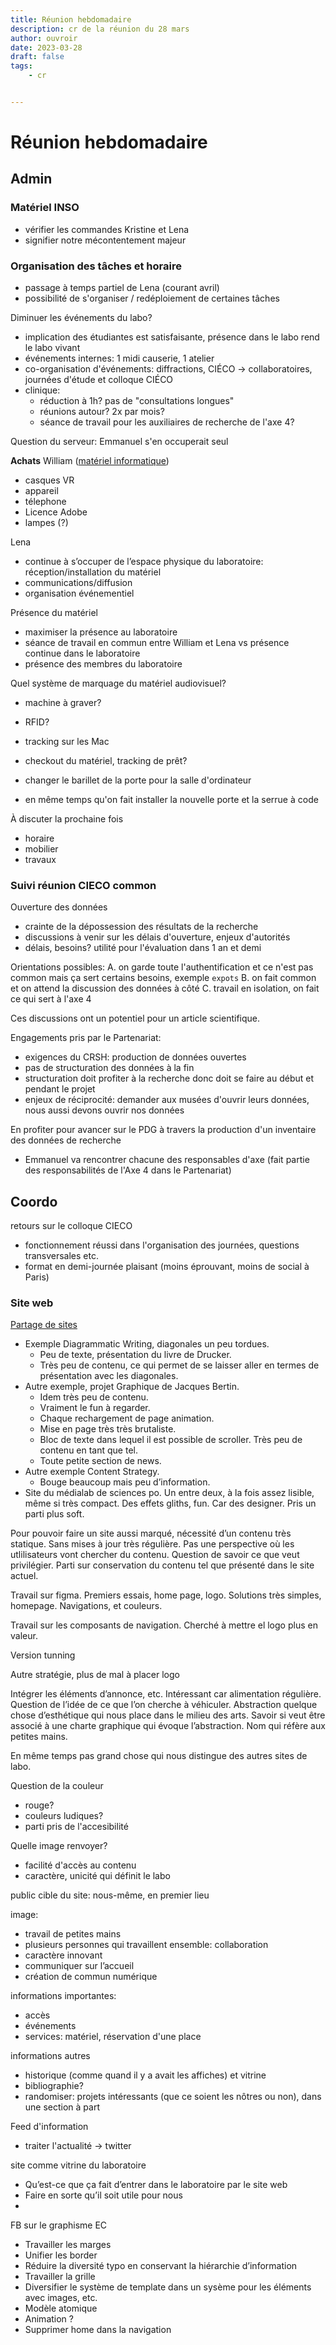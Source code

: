 ```yaml
---
title: Réunion hebdomadaire
description: cr de la réunion du 28 mars
author: ouvroir
date: 2023-03-28
draft: false
tags:
    - cr


---
```


# Réunion hebdomadaire

## Admin
### Matériel INSO
- vérifier les commandes Kristine et Lena
- signifier notre mécontentement majeur

### Organisation des tâches et horaire
- passage à temps partiel de Lena (courant avril)
- possibilité de s'organiser / redéploiement de certaines tâches

Diminuer les événements du labo? 
- implication des étudiantes est satisfaisante, présence dans le labo rend le labo vivant
- événements internes: 1 midi causerie, 1 atelier
- co-organisation d'événements: diffractions, CIÉCO → collaboratoires, journées d'étude et colloque CIÉCO
- clinique: 
    - réduction à 1h? pas de "consultations longues"
    - réunions autour? 2x par mois? 
    - séance de travail pour les auxiliaires de recherche de l'axe 4? 

Question du serveur: Emmanuel s'en occuperait seul

**Achats**
William ([matériel informatique](https://docs.google.com/spreadsheets/d/1N35S7dw5ynTWNE8iaa0gSJIZjK7P65E2BkL7WZJA3Fc/edit#gid=1587568930))
- casques VR
- appareil
- télephone
- Licence Adobe
- lampes (?)

Lena
- continue à s’occuper de l’espace physique du laboratoire: réception/installation du matériel
- communications/diffusion
- organisation événementiel


Présence du matériel
- maximiser la présence au laboratoire
- séance de travail en commun entre William et Lena vs présence continue dans le laboratoire
- présence des membres du laboratoire


Quel système de marquage du matériel audiovisuel? 
- machine à graver? 
- RFID?
- tracking sur les Mac
- checkout du matériel, tracking de prêt?


- changer le barillet de la porte pour la salle d'ordinateur
- en même temps qu'on fait installer la nouvelle porte et la serrue à code

À discuter la prochaine fois
- horaire
- mobilier
- travaux

### Suivi réunion CIECO common
Ouverture des données
- crainte de la dépossession des résultats de la recherche
- discussions à venir sur les délais d'ouverture, enjeux d'autorités
- délais, besoins? utilité pour l'évaluation dans 1 an et demi

Orientations possibles: 
A. on garde toute l'authentification et ce n'est pas common mais ça sert certains besoins, exemple `expots`
B. on fait common et on attend la discussion des données à côté
C. travail en isolation, on fait ce qui sert à l'axe 4

Ces discussions ont un potentiel pour un article scientifique.

Engagements pris par le Partenariat: 
- exigences du CRSH: production de données ouvertes
- pas de structuration des données à la fin
- structuration doit profiter à la recherche donc doit se faire au début et pendant le projet
- enjeux de réciprocité: demander aux musées d'ouvrir leurs données, nous aussi devons ouvrir nos données

En profiter pour avancer sur le PDG à travers la production d'un inventaire des données de recherche
- Emmanuel va rencontrer chacune des responsables d'axe (fait partie des responsabilités de l'Axe 4 dans le Partenariat)



## Coordo

retours sur le colloque CIECO
- fonctionnement réussi dans l'organisation des journées, questions transversales etc.
- format en demi-journée plaisant (moins éprouvant, moins de social à Paris)

### Site web

[Partage de sites](https://github.com/ouvroir/ouvroir.github.io/issues/59)

- Exemple Diagrammatic Writing, diagonales un peu tordues. 
    - Peu de texte, présentation du livre de Drucker. 
    - Très peu de contenu, ce qui permet de se laisser aller en termes de présentation avec les diagonales.
- Autre exemple, projet Graphique de Jacques Bertin.
    - Idem très peu de contenu. 
    - Vraiment le fun à regarder. 
    - Chaque rechargement de page animation. 
    - Mise en page très très brutaliste.
    - Bloc de texte dans lequel il est possible de scroller. Très peu de contenu en tant que tel.
    - Toute petite section de news.
- Autre exemple Content Strategy. 
    - Bouge beaucoup mais peu d’information.
- Site du médialab de sciences po. Un entre deux, à la fois assez lisible, même si très compact. Des effets gliths, fun. Car des designer. Pris un parti plus soft.

Pour pouvoir faire un site aussi marqué, nécessité d’un contenu très statique. Sans mises à jour très régulière. Pas une perspective où les utlilisateurs vont chercher du contenu.
Question de savoir ce que veut privilégier. Parti sur conservation du contenu tel que présenté dans le site actuel.


Travail sur figma.
Premiers essais, home page, logo. Solutions très simples, homepage. Navigations, et couleurs.

Travail sur les composants de navigation. Cherché à mettre el logo plus en valeur. 

Version tunning

Autre stratégie, plus de mal à placer logo

Intégrer les éléments d’annonce, etc. Intéressant car alimentation régulière.
Question de l’idée de ce que l’on cherche à véhiculer. Abstraction quelque chose d’esthétique qui nous place dans le milieu des arts. Savoir si veut être associé à une charte graphique qui évoque l’abstraction.
Nom qui réfère aux petites mains.

En même temps pas grand chose qui nous distingue des autres sites de labo.

Question de la couleur
- rouge?
- couleurs ludiques?
- parti pris de l'accesibilité

Quelle image renvoyer? 
- facilité d'accès au contenu
- caractère, unicité qui définit le labo

public cible du site: nous-même, en premier lieu

image:
- travail de petites mains
- plusieurs personnes qui travaillent ensemble: collaboration
- caractère innovant
- communiquer sur l’accueil
- création de commun numérique

informations importantes:
- accès
- événements
- services: matériel, réservation d'une place

informations autres
- historique (comme quand il y a avait les affiches) et vitrine
- bibliographie? 
- randomiser: projets intéressants (que ce soient les nôtres ou non), dans une section à part

Feed d'information
- traiter l'actualité → twitter

site comme vitrine du laboratoire
- Qu’est-ce que ça fait d’entrer dans le laboratoire par le site web
- Faire en sorte qu’il soit utile pour nous
- 




FB sur le graphisme EC
- Travailler les marges 
- Unifier les border
- Réduire la diversité typo en conservant la hiérarchie d’information
- Travailler la grille
- Diversifier le système de template dans un sysème pour les éléments avec images, etc.
- Modèle atomique
- Animation ?
- Supprimer home dans la navigation